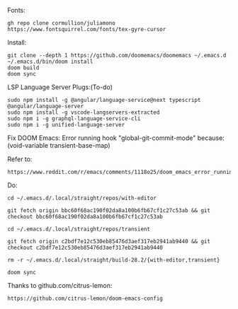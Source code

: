 Fonts:

```
gh repo clone cormullion/juliamono
https://www.fontsquirrel.com/fonts/tex-gyre-cursor
```

Install:

```
git clone --depth 1 https://github.com/doomemacs/doomemacs ~/.emacs.d
~/.emacs.d/bin/doom install
doom build
doom sync
```

LSP Language Server Plugs:(To-do)

```
sudo npm install -g @angular/language-service@next typescript @angular/language-server
sudo npm install -g vscode-langservers-extracted
sudo npm i -g graphql-language-service-cli
sudo npm i -g unified-language-server
```

Fix DOOM Emacs: Error running hook "global-git-commit-mode" because: (void-variable transient-base-map) 

Refer to:

```
https://www.reddit.com/r/emacs/comments/1118o25/doom_emacs_error_running_hook_globalgitcommitmode/
```

Do:

```
cd ~/.emacs.d/.local/straight/repos/with-editor 

git fetch origin bbc60f68ac190f02da8a100b6fb67cf1c27c53ab && git checkout bbc60f68ac190f02da8a100b6fb67cf1c27c53ab 

cd ~/.emacs.d/.local/straight/repos/transient 

git fetch origin c2bdf7e12c530eb85476d3aef317eb2941ab9440 && git checkout c2bdf7e12c530eb85476d3aef317eb2941ab9440 

rm -r ~/.emacs.d/.local/straight/build-28.2/{with-editor,transient} 

doom sync
```

Thanks to github.com/citrus-lemon:

```
https://github.com/citrus-lemon/doom-emacs-config
```
